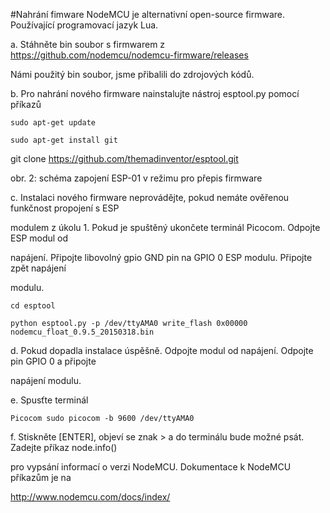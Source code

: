 #Nahrání fimware
NodeMCU je alternativní open-source firmware. Používající programovací jazyk Lua.

a. Stáhněte bin soubor s firmwarem z https://github.com/nodemcu/nodemcu-firmware/releases

Námi použitý bin soubor, jsme přibalili do zdrojových kódů.

b. Pro nahrání nového firmware nainstalujte nástroj esptool.py pomocí příkazů
```
sudo apt-get update
```
```
sudo apt-get install git
```
git clone https://github.com/themadinventor/esptool.git

obr. 2: schéma zapojení ESP-01 v režimu pro přepis firmware

c. Instalaci nového firmware neprovádějte, pokud nemáte ověřenou funkčnost propojení s ESP 

modulem z úkolu 1. Pokud je spuštěný ukončete terminál Picocom. Odpojte ESP modul od 

napájení. Připojte libovolný gpio GND pin na GPIO 0 ESP modulu. Připojte zpět napájení 

modulu.
```
cd esptool

python esptool.py -p /dev/ttyAMA0 write_flash 0x00000 nodemcu_float_0.9.5_20150318.bin
```
d. Pokud dopadla instalace úspěšně. Odpojte modul od napájení. Odpojte pin GPIO 0 a připojte 

napájení modulu.

e. Spusťte terminál 
```
Picocom sudo picocom -b 9600 /dev/ttyAMA0
```
f. Stiskněte [ENTER], objeví se znak > a do terminálu bude možné psát. Zadejte příkaz node.info()

pro vypsání informací o verzi NodeMCU. Dokumentace k NodeMCU příkazům je na 

http://www.nodemcu.com/docs/index/

 

